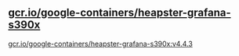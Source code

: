 
[gcr.io/google-containers/heapster-grafana-s390x](https://hub.docker.com/r/anjia0532/google-containers.heapster-grafana-s390x/tags/)
-----


[gcr.io/google-containers/heapster-grafana-s390x:v4.4.3](https://hub.docker.com/r/anjia0532/google-containers.heapster-grafana-s390x/tags/)


